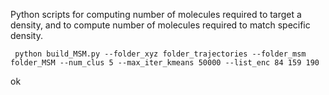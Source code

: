 Python scripts for computing number of molecules required to target a density, and to compute number of molecules required to match specific density.


     python build_MSM.py --folder_xyz folder_trajectories --folder_msm folder_MSM --num_clus 5 --max_iter_kmeans 50000 --list_enc 84 159 190

ok
